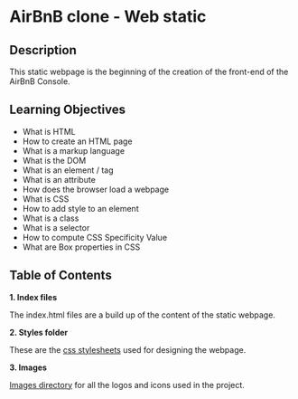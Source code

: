 # AirBnB clone - Web static
## Description
This static webpage is the beginning of the creation of the front-end of the AirBnB Console.

## Learning Objectives
- What is HTML
- How to create an HTML page
- What is a markup language
- What is the DOM
- What is an element / tag
- What is an attribute
- How does the browser load a webpage
- What is CSS
- How to add style to an element
- What is a class
- What is a selector
- How to compute CSS Specificity Value
- What are Box properties in CSS

## Table of Contents
**1. Index files**

The index.html files are a build up of the content of the static webpage.

**2. Styles folder**

These are the [css stylesheets](./styles/) used for designing the webpage.

**3. Images**

[Images directory](./images) for all the logos and icons used in the project.
